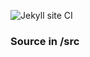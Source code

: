![Jekyll site CI](https://github.com/sysdl132/sysdl132.github.io/workflows/Jekyll%20site%20CI/badge.svg)

### Source in /src
